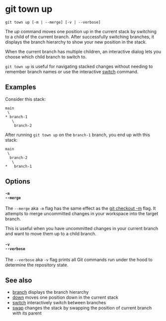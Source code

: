# git town up

```command-summary
git town up [-m | --merge] [-v | --verbose]
```

The _up_ command moves one position up in the current stack by switching to a
child of the current branch. After successfully switching branches, it displays
the branch hierarchy to show your new position in the stack.

When the current branch has multiple children, an interactive dialog lets you
choose which child branch to switch to.

`git town up` is useful for navigating stacked changes without needing to
remember branch names or use the interactive [switch](switch.md) command.

## Examples

Consider this stack:

```
main
 \
* branch-1
   \
    branch-2
```

After running `git town up` on the `branch-1` branch, you end up with this
stack:

```
main
 \
  branch-2
   \
*   branch-1
```

## Options

#### `-m`<br>`--merge`

The `--merge` aka `-m` flag has the same effect as the
[git checkout -m](https://git-scm.com/docs/git-checkout#Documentation/git-checkout.txt--m)
flag. It attempts to merge uncommitted changes in your workspace into the target
branch.

This is useful when you have uncommitted changes in your current branch and want
to move them up to a child branch.

#### `-v`<br>`--verbose`

The `--verbose` aka `-v` flag prints all Git commands run under the hood to
determine the repository state.

## See also

- [branch](branch.md) displays the branch hierarchy
- [down](down.md) moves one position down in the current stack
- [switch](switch.md) interactively switch between branches
- [swap](swap.md) changes the stack by swapping the position of current branch
  with its parent
